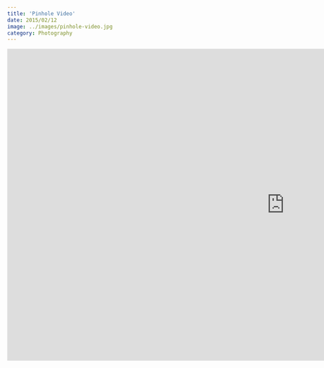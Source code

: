 ```yaml
---
title: 'Pinhole Video'
date: 2015/02/12
image: ../images/pinhole-video.jpg
category: Photography
---
```


<div class="video-container">
<iframe width="1280" height="720" src="https://www.youtube.com/embed/doJFZ_XA444" frameborder="0" allow="accelerometer; autoplay; encrypted-media; gyroscope; picture-in-picture" allowfullscreen></iframe>
</div>
